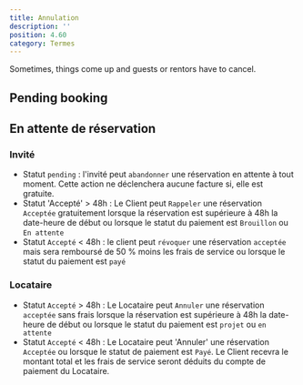 ```yaml
---
title: Annulation
description: ''
position: 4.60
category: Termes
---
```


Sometimes, things come up and guests or rentors have to cancel.

## Pending booking

## En attente de réservation

### Invité
- Statut `pending` : l'invité peut `abandonner` une réservation en attente à tout moment. Cette action ne déclenchera aucune facture si, elle est gratuite.
- Statut 'Accepté' > 48h : Le Client peut `Rappeler` une réservation `Acceptée` gratuitement lorsque la réservation est supérieure à 48h la date-heure de début ou lorsque le statut du paiement est `Brouillon` ou `En attente`
- Statut `Accepté` < 48h : le client peut `révoquer` une réservation `acceptée` mais sera remboursé de 50 % moins les frais de service ou lorsque le statut du paiement est `payé`

### Locataire
- Statut `Accepté` > 48h : Le Locataire peut `Annuler` une réservation `acceptée` sans frais lorsque la réservation est supérieure à 48h la date-heure de début ou lorsque le statut du paiement est `projet` ou `en attente`
- Statut `Accepté` < 48h : Le Locataire peut 'Annuler' une réservation `Acceptée` ou lorsque le statut de paiement est `Payé`. Le Client recevra le montant total et les frais de service seront déduits du compte de paiement du Locataire.